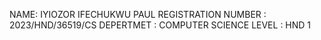 NAME: IYIOZOR IFECHUKWU PAUL
REGISTRATION NUMBER : 2023/HND/36519/CS
DEPERTMET : COMPUTER SCIENCE
LEVEL : HND 1

